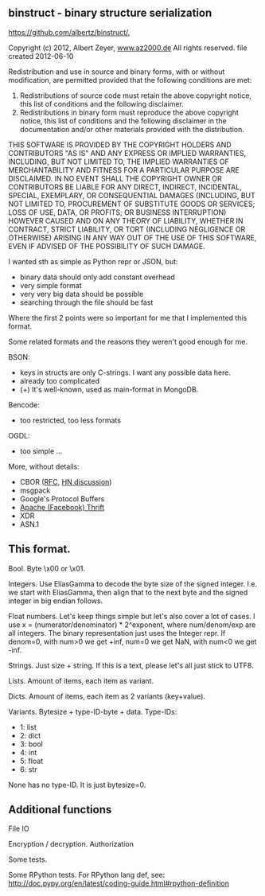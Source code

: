 binstruct - binary structure serialization
------------------------------------------
https://github.com/albertz/binstruct/,

Copyright (c) 2012, Albert Zeyer, www.az2000.de
All rights reserved.
file created 2012-06-10

Redistribution and use in source and binary forms, with or without
modification, are permitted provided that the following conditions are met: 

1. Redistributions of source code must retain the above copyright notice, this
   list of conditions and the following disclaimer. 
2. Redistributions in binary form must reproduce the above copyright notice,
   this list of conditions and the following disclaimer in the documentation
   and/or other materials provided with the distribution. 

THIS SOFTWARE IS PROVIDED BY THE COPYRIGHT HOLDERS AND CONTRIBUTORS "AS IS" AND
ANY EXPRESS OR IMPLIED WARRANTIES, INCLUDING, BUT NOT LIMITED TO, THE IMPLIED
WARRANTIES OF MERCHANTABILITY AND FITNESS FOR A PARTICULAR PURPOSE ARE
DISCLAIMED. IN NO EVENT SHALL THE COPYRIGHT OWNER OR CONTRIBUTORS BE LIABLE FOR
ANY DIRECT, INDIRECT, INCIDENTAL, SPECIAL, EXEMPLARY, OR CONSEQUENTIAL DAMAGES
(INCLUDING, BUT NOT LIMITED TO, PROCUREMENT OF SUBSTITUTE GOODS OR SERVICES;
LOSS OF USE, DATA, OR PROFITS; OR BUSINESS INTERRUPTION) HOWEVER CAUSED AND
ON ANY THEORY OF LIABILITY, WHETHER IN CONTRACT, STRICT LIABILITY, OR TORT
(INCLUDING NEGLIGENCE OR OTHERWISE) ARISING IN ANY WAY OUT OF THE USE OF THIS
SOFTWARE, EVEN IF ADVISED OF THE POSSIBILITY OF SUCH DAMAGE.

I wanted sth as simple as Python repr or JSON, but:
 - binary data should only add constant overhead
 - very simple format
 - very very big data should be possible
 - searching through the file should be fast

Where the first 2 points were so important for me that
I implemented this format.

Some related formats and the reasons they weren't good
enough for me.

BSON:
 - keys in structs are only C-strings. I want
   any possible data here.
 - already too complicated
 - (+) It's well-known, used as main-format in MongoDB.

Bencode:
 - too restricted, too less formats

OGDL:
 - too simple
...

More, without details:
* CBOR ([RFC](http://tools.ietf.org/html/rfc7049), [HN discussion](https://news.ycombinator.com/item?id=6632576))
* msgpack
* Google's Protocol Buffers
* [Apache (Facebook) Thrift](http://thrift.apache.org/)
* XDR
* ASN.1

## This format.

Bool. Byte \x00 or \x01.

Integers. Use EliasGamma to decode the byte size
of the signed integer. I.e. we start with EliasGamma,
then align that to the next byte and the signed integer
in big endian follows.

Float numbers. Let's keep things simple but let's
also cover a lot of cases.
I use x = (numerator/denominator) * 2^exponent,
where num/denom/exp are all integers.
The binary representation just uses the Integer repr.
If denom=0, with num>0 we get +inf, num=0 we get NaN,
with num<0 we get -inf.

Strings. Just size + string.
If this is a text, please let's all just stick to UTF8.

Lists. Amount of items, each item as variant.

Dicts. Amount of items, each item as 2 variants (key+value).

Variants. Bytesize + type-ID-byte + data.
Type-IDs:
* 1: list
* 2: dict
* 3: bool
* 4: int
* 5: float
* 6: str

None has no type-ID. It is just bytesize=0.

## Additional functions

File IO

Encryption / decryption. Authorization

Some tests.

Some RPython tests.
For RPython lang def, see: http://doc.pypy.org/en/latest/coding-guide.html#rpython-definition

